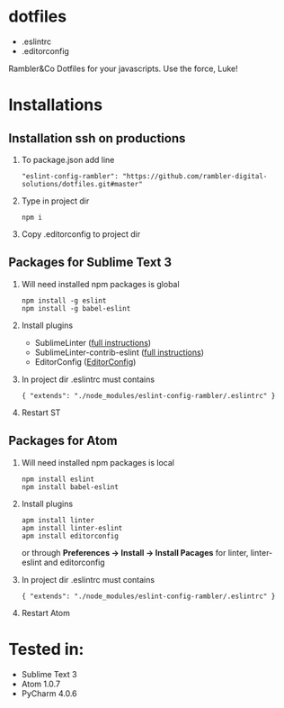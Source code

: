 # dotfiles

- .eslintrc
- .editorconfig

Rambler&amp;Co Dotfiles for your javascripts. Use the force, Luke!

# Installations

## Installation ssh on productions

1. To package.json add line

    ```
    "eslint-config-rambler": "https://github.com/rambler-digital-solutions/dotfiles.git#master"
    ```

2. Type in project dir

    ```
    npm i
    ```

3. Copy .editorconfig to project dir

## Packages for Sublime Text 3

1. Will need installed npm packages is global

    ```
    npm install -g eslint
    npm install -g babel-eslint
    ```

2. Install plugins

    * SublimeLinter ([full instructions](http://sublimelinter.readthedocs.org/en/latest/installation.html))
    * SublimeLinter-contrib-eslint ([full instructions](https://github.com/roadhump/SublimeLinter-eslint#plugin-installation))
    * EditorConfig ([EditorConfig](https://github.com/sindresorhus/editorconfig-sublime#install))

3. In project dir .eslintrc must contains

      ```
      { "extends": "./node_modules/eslint-config-rambler/.eslintrc" }
      ```

4. Restart ST

## Packages for Atom

1. Will need installed npm packages is local

    ```
    npm install eslint
    npm install babel-eslint
    ```

2. Install plugins

    ```
    apm install linter
    apm install linter-eslint
    apm install editorconfig
    ```

    or through **Preferences → Install → Install Pacages** for linter, linter-eslint and editorconfig

3. In project dir .eslintrc must contains

    ```
    { "extends": "./node_modules/eslint-config-rambler/.eslintrc" }
    ```

4. Restart Atom

# Tested in:

- Sublime Text 3
- Atom 1.0.7
- PyCharm 4.0.6
